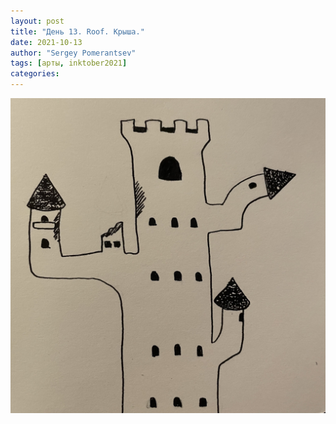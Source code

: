 ```yaml
---
layout: post
title: "День 13. Roof. Крыша."
date: 2021-10-13
author: "Sergey Pomerantsev"
tags: [арты, inktober2021]
categories:
---
```


![](/assets/images/inktober21-13.jpg)

